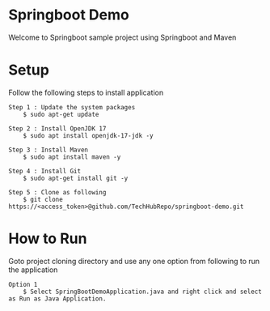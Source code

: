 # Springboot Demo
Welcome to Springboot sample project using Springboot and Maven

# Setup
Follow the following steps to install application

	Step 1 : Update the system packages
		$ sudo apt-get update
		
	Step 2 : Install OpenJDK 17
		$ sudo apt install openjdk-17-jdk -y
		
	Step 3 : Install Maven
		$ sudo apt install maven -y
		
	Step 4 : Install Git
		$ sudo apt-get install git -y
		
	Step 5 : Clone as following
		$ git clone https://<access_token>@github.com/TechHubRepo/springboot-demo.git
	  
# How to Run
Goto project cloning directory and use any one option from following to run the application

	Option 1
		$ Select SpringBootDemoApplication.java and right click and select as Run as Java Application.
